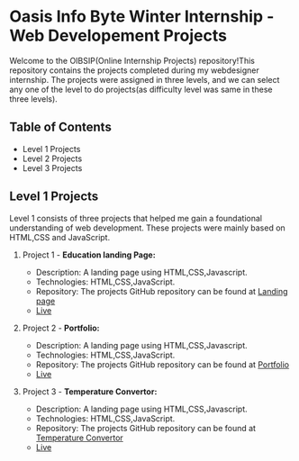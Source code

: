# Oasis Info Byte Winter Internship - Web Developement Projects

Welcome to the OIBSIP(Online Internship Projects) repository!This repository contains the projects completed during my webdesigner internship. The projects were assigned in three levels, and we can select any one of the level to do projects(as difficulty level was same in these three levels).

## Table of Contents
- Level 1 Projects
- Level 2 Projects
- Level 3 Projects

## Level 1 Projects

Level 1 consists of three projects that helped me gain a foundational understanding of web development. These projects were mainly based on HTML,CSS and JavaScript.

1. Project 1 - **Education landing Page:**
   - Description: A landing page using HTML,CSS,Javascript.
   - Technologies: HTML,CSS,JavaScript.
   - Repository: The projects GitHub repository can be found at [Landing page](https://github.com/nikhitareddygade/OIBSIP/tree/main/LandingPage)
   - [Live](http://127.0.0.1:3000/Education%20Landing%20Page/index.html)

2. Project 2 - **Portfolio:**
   - Description: A landing page using HTML,CSS,Javascript.
   - Technologies: HTML,CSS,JavaScript.
   - Repository: The projects GitHub repository can be found at [Portfolio](https://github.com/nikhitareddygade/OIBSIP/tree/main/Portfolio)
   - [Live](http://127.0.0.1:3000/Portfolio/index.html)

3. Project 3 - **Temperature Convertor:**
   - Description: A landing page using HTML,CSS,Javascript.
   - Technologies: HTML,CSS,JavaScript.
   - Repository: The projects GitHub repository can be found at [Temperature Convertor](https://github.com/nikhitareddygade/OIBSIP/tree/main/temperatureconvertor)
   - [Live](http://127.0.0.1:3000/Temperature%20Convertor/index.html)
     
